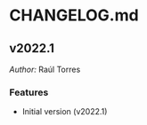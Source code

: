 CHANGELOG.md
============

## v2022.1
_Author:_ Raúl Torres

### Features
 - Initial version (v2022.1)